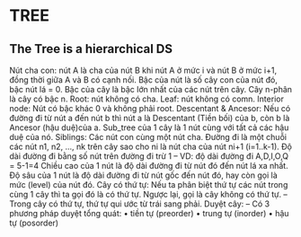 # TREE
## The Tree is a hierarchical DS
Nút cha con: nút A là cha của nút B khi nút A ở mức i và nút B ở mức i+1, đồng thời giữa A và B có cạnh nối.
Bậc của nút là số cây con của nút đó, bậc nút lá = 0.
Bậc của cây là bậc lớn nhất của các nút trên cây.
Cây n-phân là cây có bậc n.
Root: nút không có cha.
Leaf: nút không có comn.
Interior node: Nút có bậc khác 0 và không phải root.
Descentant & Ancesor: Nếu có đường đi từ nút a đến nút b thì nút a là Descentant (Tiền bối) của b, còn b là Ancesor (hậu duệ)của a.
Sub_tree của 1 cây là 1 nút cùng với tất cả các hậu duệ của nó.
Siblings: Các nút con cùng một nút cha.
Đường đi là một chuỗi các nút n1, n2, ..., nk trên cây sao cho ni là nút cha của nút ni+1 (i=1..k-1).
Độ dài đường đi bằng số nút trên đường đi trừ 1
– VD: độ dài đường đi A,D,I,O,Q = 5-1=4
Chiều cao của 1 nút là độ dài đường đi từ nút đó đến nút lá xa nhất.
Độ sâu của 1 nút là độ dài đường đi từ nút gốc đến nút đó, hay còn gọi là mức (level) của nút đó.
Cây có thứ tự: 
Nếu ta phân biệt thứ tự các nút trong cùng 1 cây thì ta gọi đó là có thứ tự. Ngược lại, gọi là cây không có thứ tự.
– Trong cây có thứ tự, thứ tự qui ước từ trái sang phải.
Duyệt cây:
– Có 3 phương pháp duyệt tổng quát:
• tiền tự (preorder)
• trung tự (inorder)
• hậu tự (posorder)